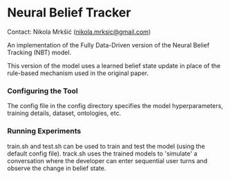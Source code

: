 # Neural Belief Tracker

Contact: Nikola Mrkšić (nikola.mrksic@gmail.com)

An implementation of the Fully Data-Driven version of the Neural Belief Tracking (NBT) model. 

This version of the model uses a learned belief state update in place of the rule-based mechanism used in the original paper.  

### Configuring the Tool

The config file in the config directory specifies the model hyperparameters, training details, dataset, ontologies, etc. 

### Running Experiments

train.sh and test.sh can be used to train and test the model (using the default config file). 
track.sh uses the trained models to 'simulate' a conversation where the developer can enter sequential user turns and observe the change in belief state.  


